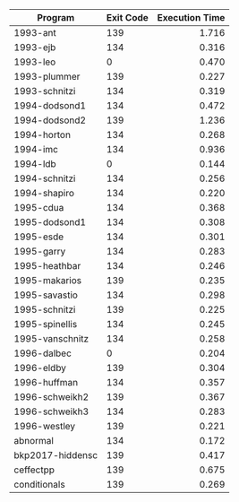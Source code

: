 | Program | Exit Code | Execution Time |
| ------- |:--------- | --------------:|
| 1993-ant | 139 | 1.716 |
| 1993-ejb | 134 | 0.316 |
| 1993-leo | 0 | 0.470 |
| 1993-plummer | 139 | 0.227 |
| 1993-schnitzi | 134 | 0.319 |
| 1994-dodsond1 | 134 | 0.472 |
| 1994-dodsond2 | 139 | 1.236 |
| 1994-horton | 134 | 0.268 |
| 1994-imc | 134 | 0.936 |
| 1994-ldb | 0 | 0.144 |
| 1994-schnitzi | 134 | 0.256 |
| 1994-shapiro | 134 | 0.220 |
| 1995-cdua | 134 | 0.368 |
| 1995-dodsond1 | 134 | 0.308 |
| 1995-esde | 134 | 0.301 |
| 1995-garry | 134 | 0.283 |
| 1995-heathbar | 134 | 0.246 |
| 1995-makarios | 139 | 0.235 |
| 1995-savastio | 134 | 0.298 |
| 1995-schnitzi | 139 | 0.225 |
| 1995-spinellis | 134 | 0.245 |
| 1995-vanschnitz | 134 | 0.258 |
| 1996-dalbec | 0 | 0.204 |
| 1996-eldby | 139 | 0.304 |
| 1996-huffman | 134 | 0.357 |
| 1996-schweikh2 | 139 | 0.367 |
| 1996-schweikh3 | 134 | 0.283 |
| 1996-westley | 139 | 0.221 |
| abnormal | 134 | 0.172 |
| bkp2017-hiddensc | 139 | 0.417 |
| ceffectpp | 139 | 0.675 |
| conditionals | 139 | 0.269 |
